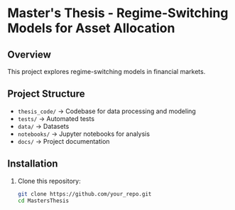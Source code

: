 # Master's Thesis - Regime-Switching Models for Asset Allocation

## Overview
This project explores regime-switching models in financial markets.

## Project Structure
- `thesis_code/` → Codebase for data processing and modeling
- `tests/` → Automated tests
- `data/` → Datasets
- `notebooks/` → Jupyter notebooks for analysis
- `docs/` → Project documentation

## Installation
1. Clone this repository:
   ```bash
   git clone https://github.com/your_repo.git
   cd MastersThesis 
